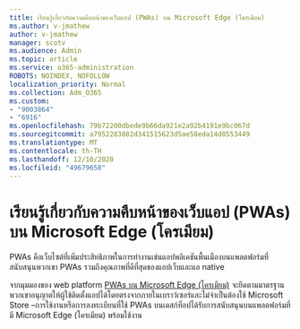 ```yaml
---
title: เรียนรู้เกี่ยวกับความคืบหน้าของเว็บแอป (PWAs) บน Microsoft Edge (โครเมียม)
ms.author: v-jmathew
author: v-jmathew
manager: scotv
ms.audience: Admin
ms.topic: article
ms.service: o365-administration
ROBOTS: NOINDEX, NOFOLLOW
localization_priority: Normal
ms.collection: Adm_O365
ms.custom:
- "9003864"
- "6916"
ms.openlocfilehash: 79b72200dbede9b66da921e2a92b4191e9bc067d
ms.sourcegitcommit: a7952283882d341515623d5ae58eda14d0553449
ms.translationtype: MT
ms.contentlocale: th-TH
ms.lasthandoff: 12/10/2020
ms.locfileid: "49679658"
---
```

# <a name="learn-about-progressive-web-apps-pwas-on-microsoft-edge-chromium"></a>เรียนรู้เกี่ยวกับความคืบหน้าของเว็บแอป (PWAs) บน Microsoft Edge (โครเมียม)

PWAs คือเว็บไซต์ที่เพิ่มประสิทธิภาพในการทำงานเช่นแอปพลิเคชันพื้นเมืองบนแพลตฟอร์มที่สนับสนุนพวกเขา PWAs รวมถึงคุณภาพที่ดีที่สุดของแอปเว็บและแอ native

จากมุมมองของ web platform [PWAs บน Microsoft Edge (โครเมียม)](https://go.microsoft.com/fwlink/?linkid=2135193) จะยึดตามมาตรฐาน พวกเขาอนุญาตให้ผู้ใช้ติดตั้งแอปได้โดยตรงจากภายในเบราว์เซอร์และไม่จำเป็นต้องใช้ Microsoft Store –การใช้งานหรือการลงทะเบียนที่ใช้ PWAs บนเดสก์ท็อปได้รับการสนับสนุนบนแพลตฟอร์มที่มี Microsoft Edge (โครเมียม) พร้อมใช้งาน
